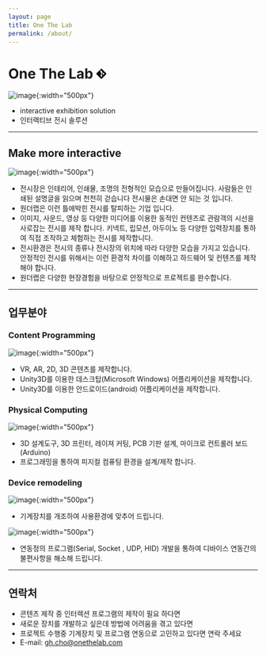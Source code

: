 ```yaml
---
layout: page
title: One The Lab
permalink: /about/
---
```


# One The Lab <a class="nav-item" href="https://github.com/gunug/gunug.github.io/blob/main/_pages/about_us.md" target="_blank"><img width="20px" src="/public/img/Git-Icon-Black.png" /></a>
>
![image](https://github.com/gunug/gunug.github.io/assets/52345276/991885a8-ae82-4581-b443-c7503d9bf07f){:width="500px"}
* interactive exhibition solution
* 인터랙티브 전시 솔루션

---

## Make more interactive
>
![image](https://github.com/gunug/gunug.github.io/assets/52345276/5ca17517-92b8-484d-9480-1e11de4b81ae){:width="500px"}
* 전시장은 인테리어, 인쇄물, 조명의 전형적인 모습으로 만들어집니다. 사람들은 인쇄된 설명글을 읽으며 천천히 걷습니다 전시물은 손대면 안 되는 것 입니다.
* 원더랩은 이런 틀에박힌 전시를 탈피하는 기업 입니다.
* 이미지, 사운드, 영상 등 다양한 미디어를 이용한 동적인 컨텐츠로 관람객의 시선을 사로잡는 전시를 제작 합니다. 키넥트, 립모션, 아두이노 등 다양한 입력장치를 통하여 직접 조작하고 체험하는 전시를 제작합니다.
* 전시환경은 전시의 종류나 전시장의 위치에 따라 다양한 모습을 가지고 있습니다. 안정적인 전시를 위해서는 이런 환경적 차이를 이해하고 하드웨어 및 컨텐츠를 제작해야 합니다.
* 원더랩은 다양한 현장경험을 바탕으로 안정적으로 프로젝트를 완수합니다.

---

## 업무분야

### Content Programming
>
![image](https://github.com/gunug/gunug.github.io/assets/52345276/57d3e669-0699-44f3-9f68-ba27d60fdde0){:width="500px"}
* VR, AR, 2D, 3D 콘텐츠를 제작합니다.
* Unity3D를 이용한 데스크탑(Microsoft Windows) 어플리케이션을 제작합니다.
* Unity3D를 이용한 안드로이드(android) 어플리케이션을 제작합니다.

### Physical Computing
>
![image](https://github.com/gunug/gunug.github.io/assets/52345276/ef8ceee1-ec35-4ef1-ba06-5e36d1c35a08){:width="500px"}
* 3D 설계도구, 3D 프린터, 레이져 커팅, PCB 기판 설계, 마이크로 컨트롤러 보드(Arduino) 
* 프로그래밍을 통하여 피지컬 컴퓨팅 환경을 설계/제작 합니다.
  
### Device remodeling
>
![image](https://github.com/gunug/gunug.github.io/assets/52345276/3068de69-c00b-405c-84ad-b643577181d0){:width="500px"}
* 기계장치를 개조하여 사용환경에 맞추어 드립니다.

>
![image](https://github.com/gunug/gunug.github.io/assets/52345276/df6e966a-7a0d-444f-ada3-f2d24236fd3f){:width="500px"}
* 연동정의 프로그램(Serial, Socket , UDP, HID) 개발을 통하여 디바이스 연동간의 불편사항을 해소해 드립니다.

---

## 연락처
>
* 콘텐츠 제작 중 인터렉션 프로그램의 제작이 필요 하다면
* 새로운 장치를 개발하고 싶은데 방법에 어려움을 겪고 있다면
* 프로젝트 수행중 기계장치 및 프로그램 연동으로 고민하고 있다면
연락 주세요
* E-mail: gh.cho@onethelab.com

